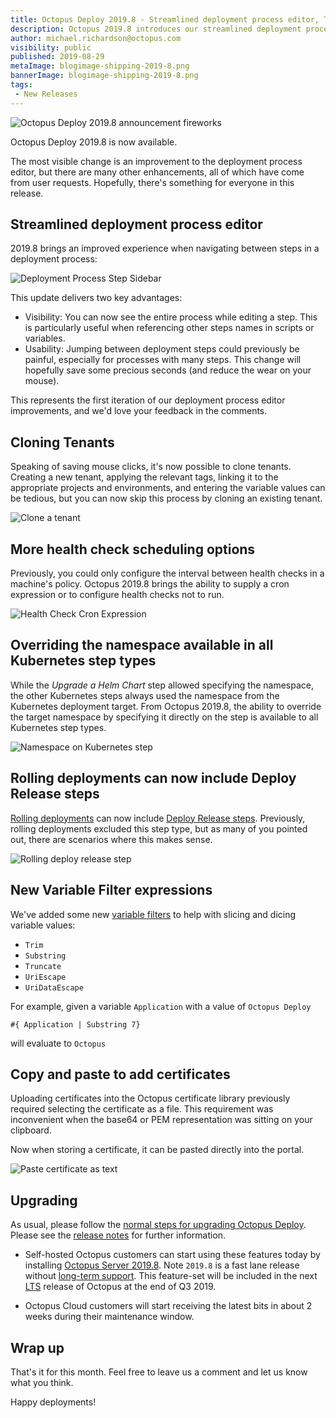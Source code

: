 ```yaml
---
title: Octopus Deploy 2019.8 - Streamlined deployment process editor, Tenant cloning, and more ...  
description: Octopus 2019.8 introduces our streamlined deployment process editor, tenant cloning, and numerous other enhancements and improvements.
author: michael.richardson@octopus.com 
visibility: public
published: 2019-08-29
metaImage: blogimage-shipping-2019-8.png
bannerImage: blogimage-shipping-2019-8.png
tags:
 - New Releases
---
```


![Octopus Deploy 2019.8 announcement fireworks](blogimage-shipping-2019-8.png)

Octopus Deploy 2019.8 is now available. 

The most visible change is an improvement to the deployment process editor, but there are many other enhancements, all of which have come from user requests.  Hopefully, there's something for everyone in this release. 

## Streamlined deployment process editor

2019.8 brings an improved experience when navigating between steps in a deployment process:

![Deployment Process Step Sidebar](deployment-process-sidebar.gif "width=500")

This update delivers two key advantages:

- Visibility: You can now see the entire process while editing a step.  This is particularly useful when referencing other steps names in scripts or variables.
- Usability: Jumping between deployment steps could previously be painful, especially for processes with many steps.  This change will hopefully save some precious seconds (and reduce the wear on your mouse). 

This represents the first iteration of our deployment process editor improvements, and we'd love your feedback in the comments. 

## Cloning Tenants 

Speaking of saving mouse clicks, it's now possible to clone tenants. Creating a new tenant, applying the relevant tags, linking it to the appropriate projects and environments, and entering the variable values can be tedious, but you can now skip this process by cloning an existing tenant. 

![Clone a tenant](tenant-clone.png "width=500")

## More health check scheduling options 

Previously, you could only configure the interval between health checks in a machine's policy. Octopus 2019.8 brings the ability to supply a cron expression or to configure health checks not to run. 

![Health Check Cron Expression](health-check-cron.png "width=500")

## Overriding the namespace available in all Kubernetes step types

While the _Upgrade a Helm Chart_ step allowed specifying the namespace, the other Kubernetes steps always used the namespace from the Kubernetes deployment target.  From Octopus 2019.8, the ability to override the target namespace by specifying it directly on the step is available to all Kubernetes step types. 

![Namespace on Kubernetes step](kubernetes-step-namespace.png "width=500")

## Rolling deployments can now include Deploy Release steps

[Rolling deployments](https://octopus.com/docs/deployment-patterns/rolling-deployments) can now include [Deploy Release steps](https://octopus.com/docs/deployment-process/projects/coordinating-multiple-projects/deploy-release-step#rolling-deployments).  Previously, rolling deployments excluded this step type, but as many of you pointed out, there are scenarios where this makes sense. 

![Rolling deploy release step](rolling-deploy-release.png "width=500")

## New Variable Filter expressions

We've added some new [variable filters](https://octopus.com/docs/deployment-process/variables/variable-filters) to help with slicing and dicing variable values:

- `Trim`
- `Substring`
- `Truncate`
- `UriEscape` 
- `UriDataEscape` 

For example, given a variable `Application` with a value of `Octopus Deploy`

```
#{ Application | Substring 7}
```

will evaluate to `Octopus`

## Copy and paste to add certificates 

Uploading certificates into the Octopus certificate library previously required selecting the certificate as a file. This requirement was inconvenient when the base64 or PEM representation was sitting on your clipboard. 

Now when storing a certificate, it can be pasted directly into the portal. 

![Paste certificate as text](certificate-text.png "width=500")

## Upgrading

As usual, please follow the [normal steps for upgrading Octopus Deploy](https://octopus.com/docs/administration/upgrading). Please see the [release notes](https://octopus.com/downloads/compare?to=2019.8.0) for further information.

* Self-hosted Octopus customers can start using these features today by installing [Octopus Server 2019.8](https://octopus.com/downloads). Note `2019.8` is a fast lane release without [long-term support](https://octopus.com/docs/administration/upgrading/long-term-support). This feature-set will be included in the next [LTS](https://octopus.com/docs/administration/upgrading/long-term-support) release of Octopus at the end of Q3 2019.

* Octopus Cloud customers will start receiving the latest bits in about 2 weeks during their maintenance window.

## Wrap up

That's it for this month. Feel free to leave us a comment and let us know what you think. 

Happy deployments!

